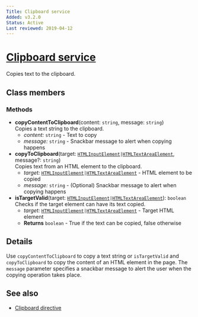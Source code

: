 ```yaml
---
Title: Clipboard service
Added: v3.2.0
Status: Active
Last reviewed: 2019-04-12
---
```


# [Clipboard service](../../../lib/core/src/lib/clipboard/clipboard.service.ts "Defined in clipboard.service.ts")

Copies text to the clipboard.

## Class members

### Methods

-   **copyContentToClipboard**(content: `string`, message: `string`)<br/>
    Copies a text string to the clipboard.
    -   _content:_ `string`  - Text to copy
    -   _message:_ `string`  - Snackbar message to alert when copying happens
-   **copyToClipboard**(target: [`HTMLInputElement`](https://developer.mozilla.org/en-US/docs/Web/API/HTMLInputElement)`|`[`HTMLTextAreaElement`](https://developer.mozilla.org/en-US/docs/Web/API/HTMLTextAreaElement), message?: `string`)<br/>
    Copies text from an HTML element to the clipboard.
    -   _target:_ [`HTMLInputElement`](https://developer.mozilla.org/en-US/docs/Web/API/HTMLInputElement)`|`[`HTMLTextAreaElement`](https://developer.mozilla.org/en-US/docs/Web/API/HTMLTextAreaElement)  - HTML element to be copied
    -   _message:_ `string`  - (Optional) Snackbar message to alert when copying happens
-   **isTargetValid**(target: [`HTMLInputElement`](https://developer.mozilla.org/en-US/docs/Web/API/HTMLInputElement)`|`[`HTMLTextAreaElement`](https://developer.mozilla.org/en-US/docs/Web/API/HTMLTextAreaElement)): `boolean`<br/>
    Checks if the target element can have its text copied.
    -   _target:_ [`HTMLInputElement`](https://developer.mozilla.org/en-US/docs/Web/API/HTMLInputElement)`|`[`HTMLTextAreaElement`](https://developer.mozilla.org/en-US/docs/Web/API/HTMLTextAreaElement)  - Target HTML element
    -   **Returns** `boolean` - True if the text can be copied, false otherwise

## Details

Use `copyContentToClipboard` to copy a text string or `isTargetValid` and
`copyToClipboard` to copy the content of an HTML element in the page. The
`message` parameter specifies a snackbar message to alert the user when the
copying operation takes place.

## See also

-   [Clipboard directive](../../core/directives/clipboard.directive.md)
